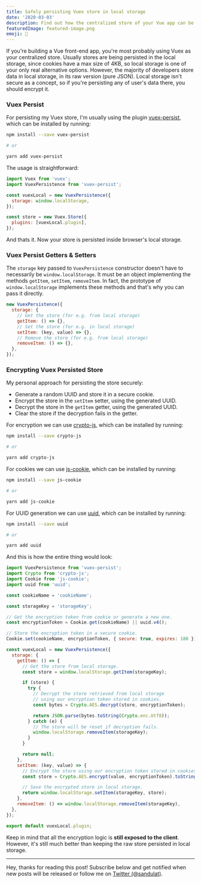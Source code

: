 ```yaml
---
title: Safely persisting Vuex store in local storage
date: '2020-03-03'
description: Find out how the centralized store of your Vue app can be safely persisted in the local storage.
featuredImage: featured-image.png
emoji: 🔐
---
```


If you're building a Vue front-end app, you're most probably using Vuex as your centralized store. Usually stores are being persisted in the local storage, since cookies have a max size of 4KB, so local storage is one of your only real alternative options. However, the majority of developers store data in local storage, in its raw version (pure JSON). Local storage isn't secure as a concept, so if you're persisting any of user's data there, you should encrypt it.

### Vuex Persist

For persisting my Vuex store, I'm usually using the plugin [vuex-persist](https://github.com/championswimmer/vuex-persist), which can be installed by running:

```bash
npm install --save vuex-persist

# or

yarn add vuex-persist
```

The usage is straightforward:

```js
import Vuex from 'vuex';
import VuexPersistence from 'vuex-persist';

const vuexLocal = new VuexPersistence({
  storage: window.localStorage,
});

const store = new Vuex.Store({
  plugins: [vuexLocal.plugin],
});
```

And thats it. Now your store is persisted inside browser's local storage.

### Vuex Persist Getters & Setters

The `storage` key passed to `VuexPersistence` constructor doesn't have to necessarily be `window.localStorage`. It must be an object implementing the methods `getItem`, `setItem`, `removeItem`. In fact, the prototype of `window.localStorage` implements these methods and that's why you can pass it directly.

```js
new VuexPersistence({
  storage: {
    // Get the store (for e.g. from local storage)
    getItem: () => {},
    // Set the store (for e.g. in local storage)
    setItem: (key, value) => {},
    // Remove the store (for e.g. from local storage)
    removeItem: () => {},
  },
});
```

### Encrypting Vuex Persisted Store

My personal approach for persisting the store securely:

- Generate a random UUID and store it in a secure cookie.
- Encrypt the store in the `setItem` setter, using the generated UUID.
- Decrypt the store in the `getItem` getter, using the generated UUID.
- Clear the store if the decryption fails in the getter.

For encryption we can use [crypto-js](https://www.npmjs.com/package/crypto-js), which can be installed by running:

```bash
npm install --save crypto-js

# or

yarn add crypto-js
```

For cookies we can use [js-cookie](https://www.npmjs.com/package/js-cookie), which can be installed by running:

```bash
npm install --save js-cookie

# or

yarn add js-cookie
```

For UUID generation we can use [uuid](https://www.npmjs.com/package/uuid), which can be installed by running:

```bash
npm install --save uuid

# or

yarn add uuid
```

And this is how the entire thing would look:

```js
import VuexPersistence from 'vuex-persist';
import Crypto from 'crypto-js';
import Cookie from 'js-cookie';
import uuid from 'uuid';

const cookieName = 'cookieName';

const storageKey = 'storageKey';

// Get the encryption token from cookie or generate a new one.
const encryptionToken = Cookie.get(cookieName) || uuid.v4();

// Store the encryption token in a secure cookie.
Cookie.set(cookieName, encryptionToken, { secure: true, expires: 180 });

const vuexLocal = new VuexPersistence({
  storage: {
    getItem: () => {
      // Get the store from local storage.
      const store = window.localStorage.getItem(storageKey);

      if (store) {
        try {
          // Decrypt the store retrieved from local storage
          // using our encryption token stored in cookies.
          const bytes = Crypto.AES.decrypt(store, encryptionToken);

          return JSON.parse(bytes.toString(Crypto.enc.Utf8));
        } catch (e) {
          // The store will be reset if decryption fails.
          window.localStorage.removeItem(storageKey);
        }
      }

      return null;
    },
    setItem: (key, value) => {
      // Encrypt the store using our encryption token stored in cookies.
      const store = Crypto.AES.encrypt(value, encryptionToken).toString();

      // Save the encrypted store in local storage.
      return window.localStorage.setItem(storageKey, store);
    },
    removeItem: () => window.localStorage.removeItem(storageKey),
  },
});

export default vuexLocal.plugin;
```

Keep in mind that all the encryption logic is **still exposed to the client**. However, it's still much better than keeping the raw store persisted in local storage.

---

Hey, thanks for reading this post! Subscribe below and get notified when new posts will be released or follow me on [Twitter (@sandulat)](https://twitter.com/sandulat).
